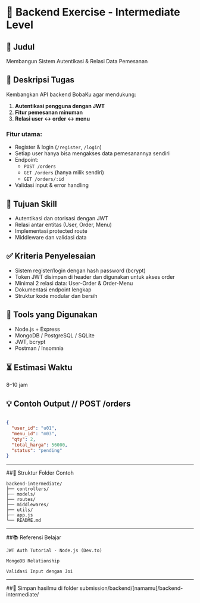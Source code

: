 
# 🚧 Backend Exercise - Intermediate Level

## 🧾 Judul
Membangun Sistem Autentikasi & Relasi Data Pemesanan

## 📌 Deskripsi Tugas
Kembangkan API backend BobaKu agar mendukung:
1. **Autentikasi pengguna dengan JWT**
2. **Fitur pemesanan minuman**
3. **Relasi user ↔ order ↔ menu**

### Fitur utama:
- Register & login (`/register`, `/login`)
- Setiap user hanya bisa mengakses data pemesanannya sendiri
- Endpoint:
  - `POST /orders`
  - `GET /orders` (hanya milik sendiri)
  - `GET /orders/:id`
- Validasi input & error handling

## 🎯 Tujuan Skill
- Autentikasi dan otorisasi dengan JWT
- Relasi antar entitas (User, Order, Menu)
- Implementasi protected route
- Middleware dan validasi data

## ✅ Kriteria Penyelesaian
- Sistem register/login dengan hash password (bcrypt)
- Token JWT disimpan di header dan digunakan untuk akses order
- Minimal 2 relasi data: User-Order & Order-Menu
- Dokumentasi endpoint lengkap
- Struktur kode modular dan bersih

## 🧰 Tools yang Digunakan
- Node.js + Express
- MongoDB / PostgreSQL / SQLite
- JWT, bcrypt
- Postman / Insomnia

## ⏳ Estimasi Waktu
8–10 jam

## 💡 Contoh Output // POST /orders
```json

{
  "user_id": "u01",
  "menu_id": "m03",
  "qty": 2,
  "total_harga": 56000,
  "status": "pending"
}
```

---

##📁 Struktur Folder Contoh
```
backend-intermediate/
├── controllers/
├── models/
├── routes/
├── middlewares/
├── utils/
├── app.js
└── README.md

```
---

##📚 Referensi Belajar
```
JWT Auth Tutorial - Node.js (Dev.to)

MongoDB Relationship

Validasi Input dengan Joi
```
---

##📝 Simpan hasilmu di folder submission/backend/[namamu]/backend-intermediate/
